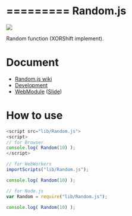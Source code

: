 =========
Random.js
=========

![](https://travis-ci.org/uupaa/Random.js.png)

Random function (XORShift implement).

# Document

- [Random.js wiki](https://github.com/uupaa/Random.js/wiki/Random)
- [Development](https://github.com/uupaa/WebModule/wiki/Development)
- [WebModule](https://github.com/uupaa/WebModule) ([Slide](http://uupaa.github.io/Slide/slide/WebModule/index.html))


# How to use

```js
<script src="lib/Random.js">
<script>
// for Browser
console.log( Random(10) );
</script>
```

```js
// for WebWorkers
importScripts("lib/Random.js");

console.log( Random(10) );
```

```js
// for Node.js
var Random = require("lib/Random.js");

console.log( Random(10) );
```

